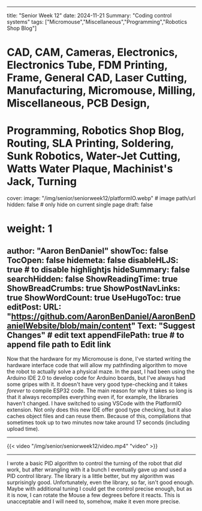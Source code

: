 
---
title: "Senior Week 12"
date: 2024-11-21
Summary: "Coding control systems"
tags: ["Micromouse","Miscellaneous","Programming","Robotics Shop Blog"]
# CAD, CAM, Cameras, Electronics, Electronics Tube, FDM Printing, Frame, General CAD, Laser Cutting, Manufacturing, Micromouse, Milling, Miscellaneous, PCB Design,
# Programming, Robotics Shop Blog, Routing, SLA Printing, Soldering, Sunk Robotics, Water-Jet Cutting, Watts Water Plaque, Machinist's Jack, Turning
cover:
    image: "/img/senior/seniorweek12/platformIO.webp" # image path/url
    hidden: false # only hide on current single page
draft: false

# weight: 1
author: "Aaron BenDaniel"
showToc: false
TocOpen: false
hidemeta: false
disableHLJS: true # to disable highlightjs
hideSummary: false
searchHidden: false
ShowReadingTime: true
ShowBreadCrumbs: true
ShowPostNavLinks: true
ShowWordCount: true
UseHugoToc: true
editPost:
    URL: "https://github.com/AaronBenDaniel/AaronBenDanielWebsite/blob/main/content"
    Text: "Suggest Changes" # edit text
    appendFilePath: true # to append file path to Edit link
---

Now that the hardware for my Micromouse is done, I've started writing the hardware interface code that will allow my pathfinding algorithm to move the robot to actually solve a physical maze. In the past, I had been using the Arduino IDE 2.0 to develop code for Arduino boards, but I've always had some gripes with it. It doesn't have very good type-checking and it takes *forever* to compile ESP32 code. The main reason for why it takes so long is that it always recompiles everything even if, for example, the libraries haven't changed. I have switched to using VSCode with the PlatformIO extension. Not only does this new IDE offer good type checking, but it also caches object files and can reuse them. Because of this, compilations that sometimes took up to two minutes now take around 17 seconds (including upload time).

---

{{< video "/img/senior/seniorweek12/video.mp4" "video" >}}

---

I wrote a basic PID algorithm to control the turning of the robot that *did* work, but after wrangling with it a bunch I eventually gave up and used a PID control library. The library is a little better, but my algorithm was surprisingly good. Unfortunately, even the library, so far, isn't good enough. Maybe with additional tuning I could get the control precise enough, but as it is now, I can rotate the Mouse a few degrees before it reacts. This is unacceptable and I will need to, somehow, make it even more precise.
